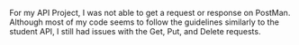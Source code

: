 For my API Project, I was not able to get a request or response on PostMan.  
Although most of my code seems to follow the guidelines similarly to the student API, 
I still had issues with the Get, Put, and Delete requests.
